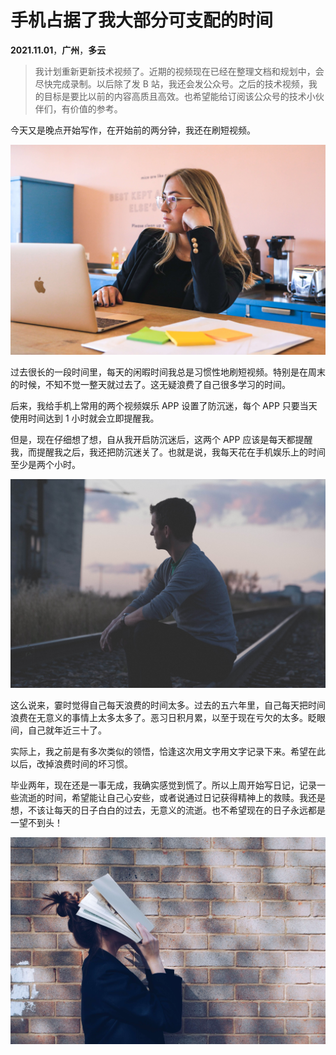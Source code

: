 # 手机占据了我大部分可支配的时间

**2021.11.01**，**广州**，**多云**

> 我计划重新更新技术视频了。近期的视频现在已经在整理文档和规划中，会尽快完成录制。以后除了发 B 站，我还会发公众号。之后的技术视频，我的目标是要比以前的内容高质且高效。也希望能给订阅该公众号的技术小伙伴们，有价值的参考。

今天又是晚点开始写作，在开始前的两分钟，我还在刷短视频。

![211101-01.jpg](../img/211101-01.jpg)

过去很长的一段时间里，每天的闲暇时间我总是习惯性地刷短视频。特别是在周末的时候，不知不觉一整天就过去了。这无疑浪费了自己很多学习的时间。

后来，我给手机上常用的两个视频娱乐 APP 设置了防沉迷，每个 APP 只要当天使用时间达到 1 小时就会立即提醒我。

但是，现在仔细想了想，自从我开启防沉迷后，这两个 APP 应该是每天都提醒我，而提醒我之后，我还把防沉迷关了。也就是说，我每天花在手机娱乐上的时间至少是两个小时。

![211101-02.jpg](../img/211101-02.jpg)

这么说来，霎时觉得自己每天浪费的时间太多。过去的五六年里，自己每天把时间浪费在无意义的事情上太多太多了。恶习日积月累，以至于现在亏欠的太多。眨眼间，自己就年近三十了。

实际上，我之前是有多次类似的领悟，恰逢这次用文字用文字记录下来。希望在此以后，改掉浪费时间的坏习惯。

毕业两年，现在还是一事无成，我确实感觉到慌了。所以上周开始写日记，记录一些流逝的时间，希望能让自己心安些，或者说通过日记获得精神上的救赎。我还是想，不该让每天的日子白白的过去，无意义的流逝。也不希望现在的日子永远都是一望不到头！

![211101-03.jpg](../img/211101-03.jpg)
